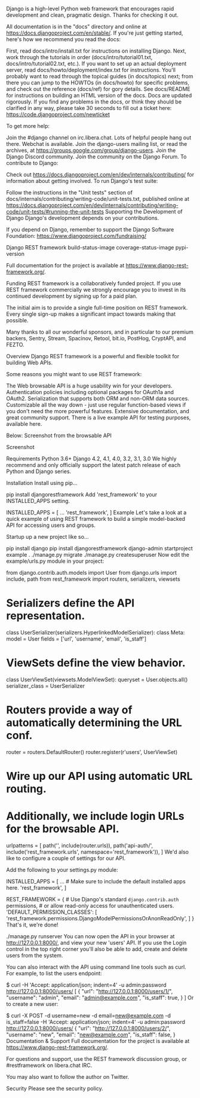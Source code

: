 
Django is a high-level Python web framework that encourages rapid development and clean, pragmatic design. Thanks for checking it out.

All documentation is in the "docs" directory and online at https://docs.djangoproject.com/en/stable/. If you're just getting started, here's how we recommend you read the docs:

First, read docs/intro/install.txt for instructions on installing Django.
Next, work through the tutorials in order (docs/intro/tutorial01.txt, docs/intro/tutorial02.txt, etc.).
If you want to set up an actual deployment server, read docs/howto/deployment/index.txt for instructions.
You'll probably want to read through the topical guides (in docs/topics) next; from there you can jump to the HOWTOs (in docs/howto) for specific problems, and check out the reference (docs/ref) for gory details.
See docs/README for instructions on building an HTML version of the docs.
Docs are updated rigorously. If you find any problems in the docs, or think they should be clarified in any way, please take 30 seconds to fill out a ticket here: https://code.djangoproject.com/newticket

To get more help:

Join the #django channel on irc.libera.chat. Lots of helpful people hang out there. Webchat is available.
Join the django-users mailing list, or read the archives, at https://groups.google.com/group/django-users.
Join the Django Discord community.
Join the community on the Django Forum.
To contribute to Django:

Check out https://docs.djangoproject.com/en/dev/internals/contributing/ for information about getting involved.
To run Django's test suite:

Follow the instructions in the "Unit tests" section of docs/internals/contributing/writing-code/unit-tests.txt, published online at https://docs.djangoproject.com/en/dev/internals/contributing/writing-code/unit-tests/#running-the-unit-tests
Supporting the Development of Django
Django's development depends on your contributions.

If you depend on Django, remember to support the Django Software Foundation: https://www.djangoproject.com/fundraising/


Django REST framework
build-status-image coverage-status-image pypi-version



Full documentation for the project is available at https://www.django-rest-framework.org/.

Funding
REST framework is a collaboratively funded project. If you use REST framework commercially we strongly encourage you to invest in its continued development by signing up for a paid plan.

The initial aim is to provide a single full-time position on REST framework. Every single sign-up makes a significant impact towards making that possible.

       

Many thanks to all our wonderful sponsors, and in particular to our premium backers, Sentry, Stream, Spacinov, Retool, bit.io, PostHog, CryptAPI, and FEZTO.

Overview
Django REST framework is a powerful and flexible toolkit for building Web APIs.

Some reasons you might want to use REST framework:

The Web browsable API is a huge usability win for your developers.
Authentication policies including optional packages for OAuth1a and OAuth2.
Serialization that supports both ORM and non-ORM data sources.
Customizable all the way down - just use regular function-based views if you don't need the more powerful features.
Extensive documentation, and great community support.
There is a live example API for testing purposes, available here.

Below: Screenshot from the browsable API

Screenshot

Requirements
Python 3.6+
Django 4.2, 4.1, 4.0, 3.2, 3.1, 3.0
We highly recommend and only officially support the latest patch release of each Python and Django series.

Installation
Install using pip...

pip install djangorestframework
Add 'rest_framework' to your INSTALLED_APPS setting.

INSTALLED_APPS = [
    ...
    'rest_framework',
]
Example
Let's take a look at a quick example of using REST framework to build a simple model-backed API for accessing users and groups.

Startup up a new project like so...

pip install django
pip install djangorestframework
django-admin startproject example .
./manage.py migrate
./manage.py createsuperuser
Now edit the example/urls.py module in your project:

from django.contrib.auth.models import User
from django.urls import include, path
from rest_framework import routers, serializers, viewsets


# Serializers define the API representation.
class UserSerializer(serializers.HyperlinkedModelSerializer):
    class Meta:
        model = User
        fields = ['url', 'username', 'email', 'is_staff']


# ViewSets define the view behavior.
class UserViewSet(viewsets.ModelViewSet):
    queryset = User.objects.all()
    serializer_class = UserSerializer


# Routers provide a way of automatically determining the URL conf.
router = routers.DefaultRouter()
router.register(r'users', UserViewSet)

# Wire up our API using automatic URL routing.
# Additionally, we include login URLs for the browsable API.
urlpatterns = [
    path('', include(router.urls)),
    path('api-auth/', include('rest_framework.urls', namespace='rest_framework')),
]
We'd also like to configure a couple of settings for our API.

Add the following to your settings.py module:

INSTALLED_APPS = [
    ...  # Make sure to include the default installed apps here.
    'rest_framework',
]

REST_FRAMEWORK = {
    # Use Django's standard `django.contrib.auth` permissions,
    # or allow read-only access for unauthenticated users.
    'DEFAULT_PERMISSION_CLASSES': [
        'rest_framework.permissions.DjangoModelPermissionsOrAnonReadOnly',
    ]
}
That's it, we're done!

./manage.py runserver
You can now open the API in your browser at http://127.0.0.1:8000/, and view your new 'users' API. If you use the Login control in the top right corner you'll also be able to add, create and delete users from the system.

You can also interact with the API using command line tools such as curl. For example, to list the users endpoint:

$ curl -H 'Accept: application/json; indent=4' -u admin:password http://127.0.0.1:8000/users/
[
    {
        "url": "http://127.0.0.1:8000/users/1/",
        "username": "admin",
        "email": "admin@example.com",
        "is_staff": true,
    }
]
Or to create a new user:

$ curl -X POST -d username=new -d email=new@example.com -d is_staff=false -H 'Accept: application/json; indent=4' -u admin:password http://127.0.0.1:8000/users/
{
    "url": "http://127.0.0.1:8000/users/2/",
    "username": "new",
    "email": "new@example.com",
    "is_staff": false,
}
Documentation & Support
Full documentation for the project is available at https://www.django-rest-framework.org/.

For questions and support, use the REST framework discussion group, or #restframework on libera.chat IRC.

You may also want to follow the author on Twitter.

Security
Please see the security policy.
